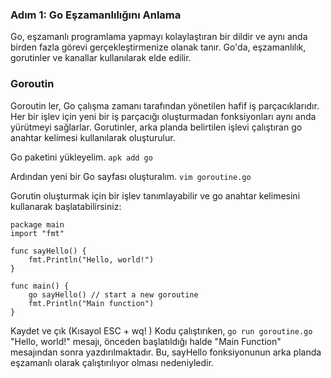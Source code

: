 ### Adım 1: Go Eşzamanlılığını Anlama
Go, eşzamanlı programlama yapmayı kolaylaştıran bir dildir ve aynı anda birden fazla görevi gerçekleştirmenize olanak tanır. Go'da, eşzamanlılık, gorutinler ve kanallar kullanılarak elde edilir.

### Goroutin
Goroutin ler, Go çalışma zamanı tarafından yönetilen hafif iş parçacıklarıdır. Her bir işlev için yeni bir iş parçacığı oluşturmadan fonksiyonları aynı anda yürütmeyi sağlarlar. Gorutinler, arka planda belirtilen işlevi çalıştıran go anahtar kelimesi kullanılarak oluşturulur.

Go paketini yükleyelim.
```apk add go```

Ardından yeni bir Go sayfası oluşturalım.
```vim goroutine.go```

Gorutin oluşturmak için bir işlev tanımlayabilir ve go anahtar kelimesini kullanarak başlatabilirsiniz:

```
package main
import "fmt"

func sayHello() {
    fmt.Println("Hello, world!")
}

func main() {
    go sayHello() // start a new goroutine
    fmt.Println("Main function")
}
```
Kaydet ve çık (Kısayol ESC + wq! )
Kodu çalıştırıken,
```go run goroutine.go``` "Hello, world!" mesajı, önceden başlatıldığı halde "Main Function" mesajından sonra yazdırılmaktadır. Bu, sayHello fonksiyonunun arka planda eşzamanlı olarak çalıştırılıyor olması nedeniyledir.